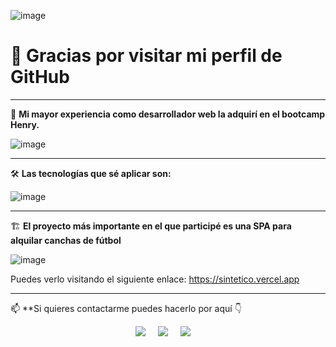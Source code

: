 ![image](https://user-images.githubusercontent.com/107537632/203413643-550162a9-fa19-435d-8065-9ec50b7f2afd.png)

# 👋 **Gracias por visitar mi perfil de GitHub**
___
🚀 **Mi mayor experiencia como desarrollador web la adquirí en el bootcamp Henry.**

![image](https://user-images.githubusercontent.com/107537632/203415699-aa7f1c7b-b5cd-455b-b523-365367222668.png)
___

🛠️ **Las tecnologías que sé aplicar son:**

![image](https://user-images.githubusercontent.com/107537632/203415348-6d1c60b2-a982-42c5-bbd1-855ad1324d1e.png)

___

🏗️ **El proyecto más importante en el que participé es una SPA para alquilar canchas de fútbol**
    
![image](https://user-images.githubusercontent.com/107537632/203418792-e3e090dc-26b4-4ebc-8927-8b3cf42ee608.png)

Puedes verlo visitando el siguiente enlace: <https://sintetico.vercel.app>

___

📫 **Si quieres contactarme puedes hacerlo por aquí ​👇​
<p align="center">
  <a target="_blank"href="https://www.linkedin.com/in/maxijayme/"><img src="https://img.shields.io/badge/linkedin-%230077B5.svg?&style=for-the-badge&logo=linkedin&logoColor=white" /></a>&nbsp;&nbsp;&nbsp;&nbsp;
  <a href="mailto:maxijayme@gmail.com?subject=Hello%20Ileri,%20From%20Github"><img src="https://img.shields.io/badge/gmail-%23D14836.svg?&style=for-the-badge&logo=gmail&logoColor=white" /></a>&nbsp;&nbsp;&nbsp;&nbsp;
  <a href="wa.link/7fzliz"><img src="https://img.shields.io/badge/WhatsApp-25D366?style=for-the-badge&logo=whatsapp&logoColor=white" /></a>&nbsp;&nbsp;&nbsp;&nbsp; 
</p>


<!--
**maxijayme/maxijayme** is a ✨ _special_ ✨ repository because its `README.md` (this file) appears on your GitHub profile.

Here are some ideas to get you started:

- 🔭 I’m currently working on ...
- 🌱 I’m currently learning ...
- 👯 I’m looking to collaborate on ...
- 🤔 I’m looking for help with ...
- 💬 Ask me about ...
- 📫 How to reach me: ...
- 😄 Pronouns: ...
- ⚡ Fun fact: ...
-->

